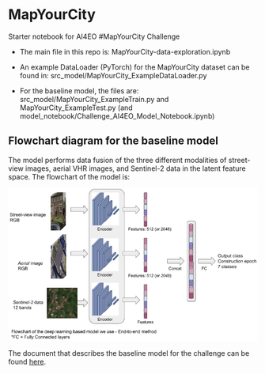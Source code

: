 # MapYourCity
Starter notebook for AI4EO #MapYourCity Challenge

 - The main file in this repo is: MapYourCity-data-exploration.ipynb

 - An example DataLoader (PyTorch) for the MapYourCity dataset can be found in: src_model/MapYourCity_ExampleDataLoader.py

 - For the baseline model, the files are: src_model/MapYourCity_ExampleTrain.py and MapYourCity_ExampleTest.py (and model_notebook/Challenge_AI4EO_Model_Notebook.ipynb)

## Flowchart diagram for the baseline model

The model performs data fusion of the three different modalities of street-view images, aerial VHR images, and Sentinel-2 data in the latent feature space. The flowchart of the model is:

![plot](./Figures/DiagramFlowchart.png)

The document that describes the baseline model for the challenge can be found [here](https://drive.google.com/file/d/1xi_9PFtA_mU0fewwHKDqToO7IHtFVPEQ/view?usp=sharing).

